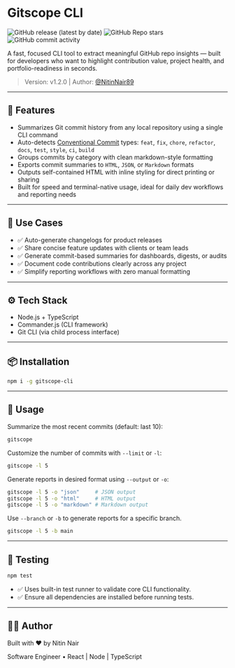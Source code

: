# Gitscope CLI

![GitHub release (latest by date)](https://img.shields.io/github/v/release/NitinNair89/gitscope-cli) ![GitHub Repo stars](https://img.shields.io/github/stars/NitinNair89/gitscope-cli?style=social) ![GitHub commit activity](https://img.shields.io/github/commit-activity/m/NitinNair89/gitscope-cli)

A fast, focused CLI tool to extract meaningful GitHub repo insights — built for developers who want to highlight contribution value, project health, and portfolio-readiness in seconds.

> Version: v1.2.0 | Author: [@NitinNair89](https://github.com/NitinNair89)

---

<!-- GitHub SEO -->
<!-- keywords: gitscope, git summary tool, changelog generator, CLI git report, conventional commits, git html report, markdown changelog -->
<!-- description: gitscope-cli is a terminal-native tool that parses and summarizes Git commit history into clean changelogs. Supports export to HTML, JSON, and Markdown. -->

## 🚀 Features

- Summarizes Git commit history from any local repository using a single CLI command
- Auto-detects [Conventional Commit](https://www.conventionalcommits.org/en/v1.0.0/) types: `feat`, `fix`, `chore`, `refactor`, `docs`, `test`, `style`, `ci`, `build`
- Groups commits by category with clean markdown-style formatting
- Exports commit summaries to `HTML`, `JSON`, or `Markdown` formats
- Outputs self-contained HTML with inline styling for direct printing or sharing
- Built for speed and terminal-native usage, ideal for daily dev workflows and reporting needs

---

## 📌 Use Cases

- ✅ Auto-generate changelogs for product releases
- ✅ Share concise feature updates with clients or team leads
- ✅ Generate commit-based summaries for dashboards, digests, or audits
- ✅ Document code contributions clearly across any project
- ✅ Simplify reporting workflows with zero manual formatting

---

## ⚙️ Tech Stack

- Node.js + TypeScript
- Commander.js (CLI framework)
- Git CLI (via child process interface)

---

## 📦 Installation

```bash
npm i -g gitscope-cli
```

---

## 🧪 Usage

Summarize the most recent commits (default: last 10):

```bash
gitscope
```

Customize the number of commits with `--limit` or `-l`:

```bash
gitscope -l 5
```

Generate reports in desired format using `--output` or `-o`:

```bash
gitscope -l 5 -o "json"     # JSON output
gitscope -l 5 -o "html"     # HTML output
gitscope -l 5 -o "markdown" # Markdown output
```

Use `--branch` or `-b` to generate reports for a specific branch.

```bash
gitscope -l 5 -b main
```

---

## 🧪 Testing

```bash
npm test
```

- ✅ Uses built-in test runner to validate core CLI functionality.
- ✅ Ensure all dependencies are installed before running tests.

---

## 👨‍💻 Author

Built with ❤️ by Nitin Nair

Software Engineer • React | Node | TypeScript
